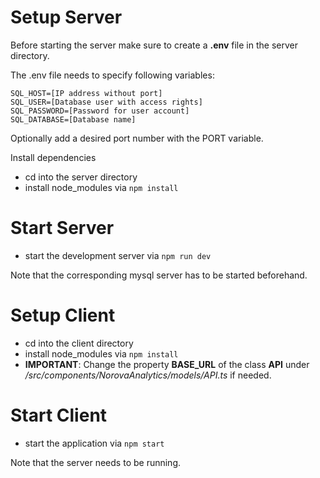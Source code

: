 # Setup Server
Before starting the server make sure to create a **.env** file in the server directory.

The .env file needs to specify following variables:

```
SQL_HOST=[IP address without port]
SQL_USER=[Database user with access rights]
SQL_PASSWORD=[Password for user account]
SQL_DATABASE=[Database name]
```

Optionally add a desired port number with the PORT variable.

Install dependencies
- cd into the server directory
- install node_modules via `npm install`

# Start Server

- start the development server via `npm run dev`

Note that the corresponding mysql server has to be started beforehand.

# Setup Client
- cd into the client directory
- install node_modules via `npm install`
- **IMPORTANT**: Change the property **BASE_URL** of the class **API** under _/src/components/NorovaAnalytics/models/API.ts_ if needed.

# Start Client

- start the application via `npm start`

Note that the server needs to be running.
